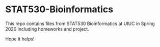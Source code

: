 # STAT530-Bioinformatics

This repo contains files from STAT530 Bioinformatics at UIUC in Spring 2020 including homeworks and project.

Hope it helps!